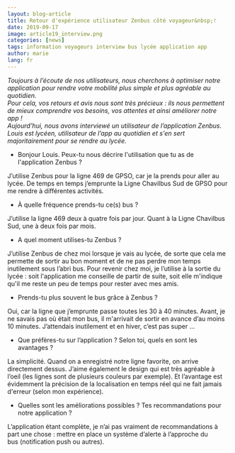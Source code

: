 ```yaml
---
layout: blog-article
title: Retour d'expérience utilisateur Zenbus côté voyageur&nbsp;!
date: 2019-09-17
image: article19_interview.png
categories: [news]
tags: information voyageurs interview bus lycée application app
author: marie
lang: fr
---
```

*Toujours à l’écoute de nos utilisateurs, nous cherchons à optimiser notre application pour rendre votre mobilité plus simple et plus agréable au quotidien.* <br>
*Pour cela, vos retours et avis nous sont très précieux&nbsp;: ils nous permettent de mieux comprendre vos besoins, vos attentes et ainsi améliorer notre app&nbsp;!*<br>
*Aujourd’hui, nous avons interviewé un utilisateur de l’application Zenbus. Louis est lycéen, utilisateur de l’app au quotidien et s'en sert majoritairement pour se rendre au lycée.*<br>


- Bonjour Louis. Peux-tu nous décrire l'utilisation que tu as de l'application Zenbus&nbsp;?

J’utilise Zenbus pour la ligne 469 de GPSO, car je la prends pour aller au lycée. De temps en temps j’emprunte la Ligne Chavilbus Sud de GPSO pour me rendre à différentes activités.

- À quelle fréquence prends-tu ce(s) bus&nbsp;?

J’utilise la ligne 469 deux à quatre fois par jour. Quant à la Ligne Chavilbus Sud, une à deux fois par mois.

- A quel moment utilises-tu Zenbus&nbsp;?

J’utilise Zenbus de chez moi lorsque je vais au lycée, de sorte que cela me permette de sortir au bon moment et de ne pas perdre mon temps inutilement sous l’abri bus. Pour revenir chez moi, je l’utilise à la sortie du lycée : soit l'application me conseille de partir de suite, soit elle m'indique qu'il me reste un peu de temps pour rester avec mes amis.

- Prends-tu plus souvent le bus grâce à Zenbus&nbsp;?

Oui, car la ligne que j’emprunte passe toutes les 30 à 40 minutes. Avant, je ne savais pas où était mon bus, il m'arrivait de sortir en avance d’au moins 10 minutes. J’attendais inutilement et en hiver, c’est pas super ... 

- Que préfères-tu sur l’application&nbsp;? Selon toi, quels en sont les avantages&nbsp;? 

La simplicité. Quand on a enregistré notre ligne favorite, on arrive directement dessus. J’aime également le design qui est très agréable à l’oeil&nbsp;(les lignes sont de plusieurs couleurs par exemple).
Et l’avantage est évidemment la précision de la localisation en temps réel qui ne fait jamais d'erreur&nbsp;(selon mon expérience).

- Quelles sont les améliorations possibles&nbsp;? Tes recommandations pour notre application&nbsp;? 

L’application étant complète, je n’ai pas vraiment de recommandations à part une chose&nbsp;: mettre en place un système d’alerte à l’approche du bus&nbsp;(notification push ou autres). 
